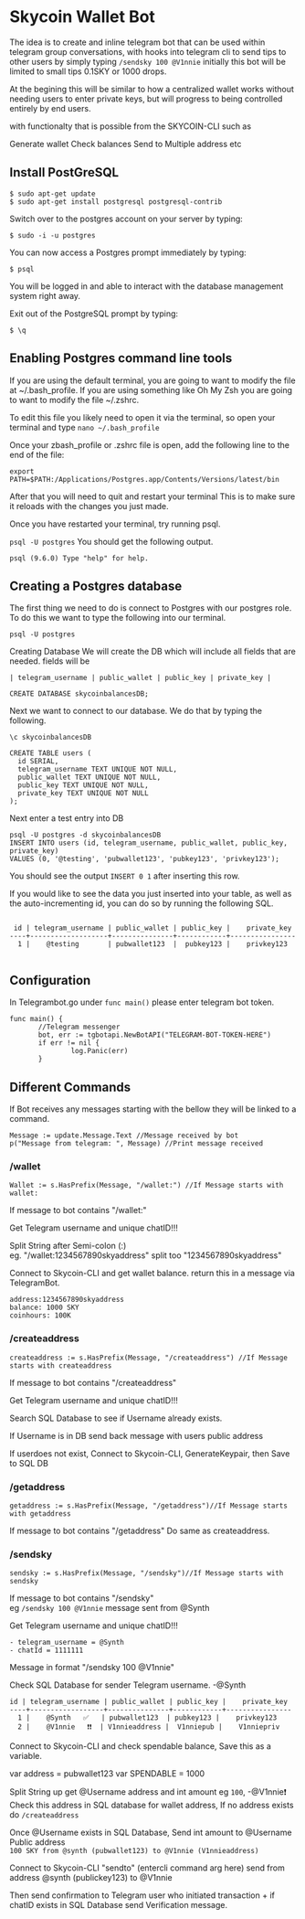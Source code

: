 # Skycoin Wallet Bot

The idea is to create and inline telegram bot that can be used within telegram group conversations, with hooks into telegram cli to send tips to other users by simply typing `/sendsky 100 @V1nnie` initially this bot will be limited to small tips 0.1SKY or 1000 drops. 

At the begining this will be similar to how a centralized wallet works without needing users to enter private keys, but will progress to being controlled entirely by end users. 

with functionalty that is possible from the SKYCOIN-CLI such as 

Generate wallet
Check balances 
Send to Multiple address
etc


## Install PostGreSQL ##

```
$ sudo apt-get update
$ sudo apt-get install postgresql postgresql-contrib
```

Switch over to the postgres account on your server by typing:

`$ sudo -i -u postgres`

You can now access a Postgres prompt immediately by typing:

`$ psql`

You will be logged in and able to interact with the database management system right away.

Exit out of the PostgreSQL prompt by typing:

`$ \q`

## Enabling Postgres command line tools ##
If you are using the default terminal, you are going to want to modify the file at ~/.bash_profile. If you are using something like Oh My Zsh you are going to want to modify the file ~/.zshrc.

To edit this file you likely need to open it via the terminal, so open your terminal and type `nano ~/.bash_profile` 

Once your zbash_profile or .zshrc file is open, add the following line to the end of the file:

`export PATH=$PATH:/Applications/Postgres.app/Contents/Versions/latest/bin`

After that you will need to quit and restart your terminal This is to make sure it reloads with the changes you just made.

Once you have restarted your terminal, try running psql.

`psql -U postgres`
You should get the following output.

`psql (9.6.0)
Type "help" for help.`

## Creating a Postgres database ##
The first thing we need to do is connect to Postgres with our postgres role. To do this we want to type the following into our terminal.

`psql -U postgres`

Creating Database 
We will create the DB which will include all fields that are needed. fields will be 

`| telegram_username | public_wallet | public_key | private_key |`

`CREATE DATABASE skycoinbalancesDB;`

Next we want to connect to our database. We do that by typing the following.

`\c skycoinbalancesDB`

```
CREATE TABLE users (
  id SERIAL,
  telegram_username TEXT UNIQUE NOT NULL,
  public_wallet TEXT UNIQUE NOT NULL,
  public_key TEXT UNIQUE NOT NULL,
  private_key TEXT UNIQUE NOT NULL 
);
```

Next enter a test entry into DB 
```
psql -U postgres -d skycoinbalancesDB
INSERT INTO users (id, telegram_username, public_wallet, public_key, private_key)  
VALUES (0, '@testing', 'pubwallet123', 'pubkey123', 'privkey123');
```  

You should see the output `INSERT 0 1` after inserting this row.

If you would like to see the data you just inserted into your table, as well as the auto-incrementing id, you can do so by running the following SQL.  

```SELECT * FROM users;

 id | telegram_username | public_wallet | public_key |    private_key   
----+-------------------+---------------+------------+----------------  
  1 |    @testing       | pubwallet123  |  pubkey123 |    privkey123  
  
 ```  
 
 ## Configuration ## 
 
 In Telegrambot.go under `func main()` please enter telegram bot token.

 ```golang
 func main() {
        //Telegram messenger
        bot, err := tgbotapi.NewBotAPI("TELEGRAM-BOT-TOKEN-HERE")
        if err != nil {
                log.Panic(err)
        }
 ```
 
 ## Different Commands ## 
 If Bot receives any messages starting with the bellow they will be linked to a command. 
 
 ```golang
 Message := update.Message.Text //Message received by bot
 p("Message from telegram: ", Message) //Print message received
```
### /wallet ###

`Wallet := s.HasPrefix(Message, "/wallet:") //If Message starts with wallet:`  

If message to bot contains "/wallet:"  

Get Telegram username and unique chatID!!! 

Split String after Semi-colon (:)  
eg. "/wallet:1234567890skyaddress" 
split too "1234567890skyaddress" 

Connect to Skycoin-CLI and get wallet balance. return this in a message via TelegramBot.

```
address:1234567890skyaddress
balance: 1000 SKY 
coinhours: 100K
```




### /createaddress ###
`createaddress := s.HasPrefix(Message, "/createaddress") //If Message starts with createaddress`  

If message to bot contains "/createaddress"
  
Get Telegram username and unique chatID!!!  
 
Search SQL Database to see if Username already exists. 
  
If Username is in DB send back message with users public address 

If userdoes not exist, Connect to Skycoin-CLI, GenerateKeypair, then Save to SQL DB 


### /getaddress ###
`getaddress := s.HasPrefix(Message, "/getaddress")//If Message starts with getaddress`  

If message to bot contains "/getaddress"
Do same as createaddress. 

### /sendsky ### 
`sendsky := s.HasPrefix(Message, "/sendsky")//If Message starts with sendsky`  

If message to bot contains "/sendsky"  
eg `/sendsky 100 @V1nnie` message sent from @Synth

Get Telegram username and unique chatID!!!  

```
- telegram_username = @Synth
- chatId = 1111111
```

Message in format "/sendsky 100 @V1nnie"  

Check SQL Database for sender Telegram username. -@Synth

```
id | telegram_username | public_wallet | public_key |    private_key   
----+------------------+---------------+------------+----------------  
  1 |    @Synth   ✅   | pubwallet123  | pubkey123 |    privkey123  
  2 |    @V1nnie   ❗❗  | V1nnieaddress |  V1nniepub |    V1nniepriv
 ```  
 
Connect to Skycoin-CLI and check spendable balance, Save this as a variable.

var address = pubwallet123
var SPENDABLE = 1000

Split String up get @Username address and int amount eg `100`, -@V1nnie❗
Check this address in SQL database for wallet address, If no address exists do `/createaddress` 


Once @Username exists in SQL Database, Send int amount to @Username Public address  
`100 SKY from @synth (pubwallet123) to @V1nnie (V1nnieaddress)`

Connect to Skycoin-CLI "sendto" (entercli command arg here) send from address @synth (publickey123) to @V1nnie

Then send confirmation to Telegram user who initiated transaction + if chatID exists in SQL Database send Verification message. 














